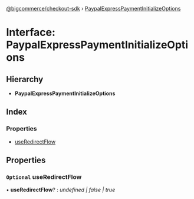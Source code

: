 [@bigcommerce/checkout-sdk](../README.md) › [PaypalExpressPaymentInitializeOptions](paypalexpresspaymentinitializeoptions.md)

# Interface: PaypalExpressPaymentInitializeOptions

## Hierarchy

* **PaypalExpressPaymentInitializeOptions**

## Index

### Properties

* [useRedirectFlow](paypalexpresspaymentinitializeoptions.md#optional-useredirectflow)

## Properties

### `Optional` useRedirectFlow

• **useRedirectFlow**? : *undefined | false | true*
